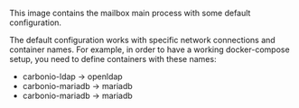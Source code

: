This image contains the mailbox main process with some default configuration.

The default configuration works with specific network connections and container 
names.
For example, in order to have a working docker-compose setup, you need to 
define containers with these names:
- carbonio-ldap -> openldap 
- carbonio-mariadb -> mariadb
- carbonio-mariadb -> mariadb
